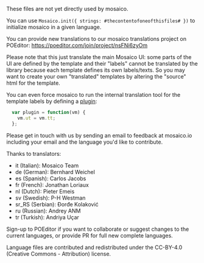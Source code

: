 ﻿These files are not yet directly used by mosaico.

You can use ```Mosaico.init({ strings: #thecontentofoneofthisfiles# })``` to initialize mosaico in a given language.

You can provide new translations to our mosaico translations project on POEditor: https://poeditor.com/join/project/nsFNi6zyOm

Please note that this just translate the main Mosaico UI: some parts of the UI are defined by the template and their "labels" cannot be translated by the library because each template defines its own labels/texts. So you may want to create your own "translated" templates by altering the "source" html for the template.

You can even force mosaico to run the internal translation tool for the template labels by defining a [plugin](https://github.com/voidlabs/mosaico/wiki/Mosaico-Plugins):
```javascript
  var plugin = function(vm) {
    vm.ut = vm.tt;
  };
```

Please get in touch with us by sending an email to feedback at mosaico.io including your email and the language you'd like to contribute.

Thanks to translators:

- it (Italian): Mosaico Team
- de (German): Bernhard Weichel
- es (Spanish): Carlos Jacobs
- fr (French): Jonathan Loriaux
- nl (Dutch): Pieter Emeis
- sv (Swedish): P-H Westman
- sr_RS (Serbian): Đorđe Kolaković
- ru (Russian): Andrey ANM
- tr (Turkish): Andriya Uçar

Sign-up to POEditor if you want to collaborate or suggest changes to the current languages, or provide PR for full new complete languages.

Language files are contributed and redistributed under the CC-BY-4.0 (Creative Commons - Attribution) license.
